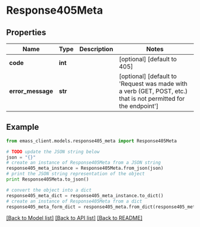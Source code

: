 # Response405Meta


## Properties
Name | Type | Description | Notes
------------ | ------------- | ------------- | -------------
**code** | **int** |  | [optional] [default to 405]
**error_message** | **str** |  | [optional] [default to 'Request was made with a verb (GET, POST, etc.) that is not permitted for the endpoint']

## Example

```python
from emass_client.models.response405_meta import Response405Meta

# TODO update the JSON string below
json = "{}"
# create an instance of Response405Meta from a JSON string
response405_meta_instance = Response405Meta.from_json(json)
# print the JSON string representation of the object
print Response405Meta.to_json()

# convert the object into a dict
response405_meta_dict = response405_meta_instance.to_dict()
# create an instance of Response405Meta from a dict
response405_meta_form_dict = response405_meta.from_dict(response405_meta_dict)
```
[[Back to Model list]](../README.md#documentation-for-models) [[Back to API list]](../README.md#documentation-for-api-endpoints) [[Back to README]](../README.md)


